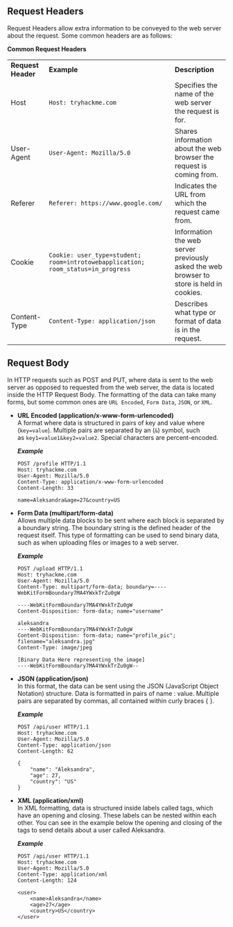 ## Request Headers

Request Headers allow extra information to be conveyed to the web server about the request. Some common headers are as follows:  

**Common Request Headers**

|                    |                                                                                  |                                                                                          |
| ------------------ | -------------------------------------------------------------------------------- | ---------------------------------------------------------------------------------------- |
| **Request Header** | **Example**                                                                      | **Description**                                                                          |
| Host               | `Host: tryhackme.com`                                                            | Specifies the name of the web server the request is for.                                 |
| User-Agent         | `User-Agent: Mozilla/5.0`                                                        | Shares information about the web browser the request is coming from.                     |
| Referer            | `Referer: https://www.google.com/`                                               | Indicates the URL from which the request came from.                                      |
| Cookie             | `Cookie: user_type=student; room=introtowebapplication; room_status=in_progress` | Information the web server previously asked the web browser to store is held in cookies. |
| Content-Type       | `Content-Type: application/json`                                                 | Describes what type or format of data is in the request.                                 |

## Request Body

In HTTP requests such as POST and PUT, where data is sent to the web server as opposed to requested from the web server, the data is located inside the HTTP Request Body. The formatting of the data can take many forms, but some common ones are `URL Encoded`, `Form Data`, `JSON`, or `XML`.

- **URL Encoded (application/x-www-form-urlencoded)**  
    A format where data is structured in pairs of key and value where (`key=value`). Multiple pairs are separated by an (`&`) symbol, such as `key1=value1&key2=value2`. Special characters are percent-encoded.  
      
    **_Example_**  
    
    ```http
    POST /profile HTTP/1.1
    Host: tryhackme.com
    User-Agent: Mozilla/5.0
    Content-Type: application/x-www-form-urlencoded
    Content-Length: 33
    
    name=Aleksandra&age=27&country=US
    ```
    
- **Form Data (multipart/form-data)**  
    Allows multiple data blocks to be sent where each block is separated by a boundary string. The boundary string is the defined header of the request itself. This type of formatting can be used to send binary data, such as when uploading files or images to a web server.  
      
    **_Example_**  
    
    ```http
    POST /upload HTTP/1.1
    Host: tryhackme.com
    User-Agent: Mozilla/5.0
    Content-Type: multipart/form-data; boundary=----WebKitFormBoundary7MA4YWxkTrZu0gW
    
    ----WebKitFormBoundary7MA4YWxkTrZu0gW
    Content-Disposition: form-data; name="username"
    
    aleksandra
    ----WebKitFormBoundary7MA4YWxkTrZu0gW
    Content-Disposition: form-data; name="profile_pic"; filename="aleksandra.jpg"
    Content-Type: image/jpeg
    
    [Binary Data Here representing the image]
    ----WebKitFormBoundary7MA4YWxkTrZu0gW--
    ```
    
- **JSON (application/json)**  
    In this format, the data can be sent using the JSON (JavaScript Object Notation) structure. Data is formatted in pairs of name : value. Multiple pairs are separated by commas, all contained within curly braces { }.  
      
    **_Example_**  
    
    ```http
    POST /api/user HTTP/1.1
    Host: tryhackme.com
    User-Agent: Mozilla/5.0
    Content-Type: application/json
    Content-Length: 62
    
    {
        "name": "Aleksandra",
        "age": 27,
        "country": "US"
    }
    ```
    
- **XML (application/xml)**  
    In XML formatting, data is structured inside labels called tags, which have an opening and closing. These labels can be nested within each other. You can see in the example below the opening and closing of the tags to send details about a user called Aleksandra.  
      
    **_Example_**  
    
    ```http
    POST /api/user HTTP/1.1
    Host: tryhackme.com
    User-Agent: Mozilla/5.0
    Content-Type: application/xml
    Content-Length: 124
    
    <user>
        <name>Aleksandra</name>
        <age>27</age>
        <country>US</country>
    </user>
    ```